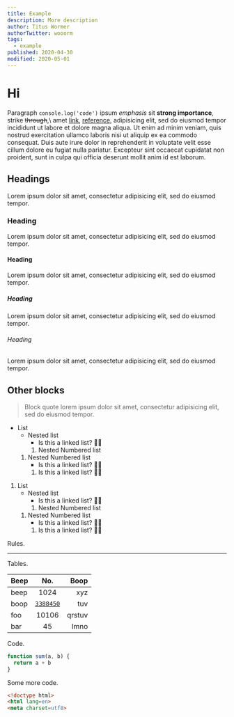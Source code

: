 ```yaml
---
title: Example
description: More description
author: Titus Wormer
authorTwitter: wooorm
tags:
  - example
published: 2020-04-30
modified: 2020-05-01
---
```


# Hi

Paragraph `console.log('code')` ipsum *emphasis* sit **strong importance**,
strike ~~through~~,\\
amet [link](#), [reference][a], adipisicing elit, sed do eiusmod tempor
incididunt ut labore et dolore magna aliqua.
Ut enim ad minim veniam, quis nostrud exercitation ullamco laboris nisi ut
aliquip ex ea commodo consequat.
Duis aute irure dolor in reprehenderit in voluptate velit esse cillum dolore eu
fugiat nulla pariatur.
Excepteur sint occaecat cupidatat non proident, sunt in culpa qui officia
deserunt mollit anim id est laborum.

## Headings

Lorem ipsum dolor sit amet, consectetur adipisicing elit, sed do eiusmod tempor.

### Heading

Lorem ipsum dolor sit amet, consectetur adipisicing elit, sed do eiusmod tempor.

#### Heading

Lorem ipsum dolor sit amet, consectetur adipisicing elit, sed do eiusmod tempor.

##### Heading

Lorem ipsum dolor sit amet, consectetur adipisicing elit, sed do eiusmod tempor.

###### Heading

Lorem ipsum dolor sit amet, consectetur adipisicing elit, sed do eiusmod tempor.

## Other blocks

> Block quote lorem ipsum dolor sit amet, consectetur adipisicing elit, sed do
> eiusmod tempor.

*   List
    *   Nested list
        *   Is this a linked list?  🤔🦋
        1.  Nested Numbered list
    1.  Nested Numbered list
        *   Is this a linked list?  🤔🦋
        1.  Is this a linked list?  🤔🦋

1.  List
    *   Nested list
        *   Is this a linked list?  🤔🦋
        1.  Nested Numbered list
    1.  Nested Numbered list
        *   Is this a linked list?  🤔🦋
        1.  Is this a linked list?  🤔🦋

Rules.

***

Tables.

| Beep |                                   No.                                  |   Boop |
| :--- | :--------------------------------------------------------------------: | -----: |
| beep |                                  1024                                  |    xyz |
| boop | [`3388450`](https://github.com/wooorm/wooorm.github.io/commit/3388450) |    tuv |
| foo  |                                  10106                                 | qrstuv |
| bar  |                                   45                                   |   lmno |

Code.

```js
function sum(a, b) {
  return a + b
}
```

Some more code.

```html
<!doctype html>
<html lang=en>
<meta charset=utf8>
```

<!-- Definitions: -->

[a]: #
